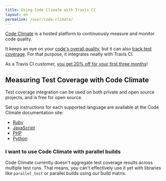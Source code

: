 ```yaml
---
title: Using Code Climate with Travis CI
layout: en
permalink: /user/code-climate/
---
```


[Code Climate](https://www.codeclimate.com) is a hosted platform to continuously
measure and monitor code quality.

It keeps an eye on your [code's overall quality](https://codeclimate.com/tour),
but it can also [track test
coverage](https://codeclimate.com/tour/test-coverage). For that purpose, it
integrates neatly with Travis CI.

As a Travis CI customer, [you get 20% off for your first three
months](https://codeclimate.com/partners/travisci)!

## Measuring Test Coverage with Code Climate

Test coverage integration can be used on both private and open source projects,
and is free for open source.

Set up instructions for each supported language are available at the Code
Climate documentation site:

- [Ruby](https://docs.codeclimate.com/v1.0/docs/travis-ci-ruby-test-coverage)
- [JavaScript](https://docs.codeclimate.com/v1.0/docs/travis-ci-javascript-test-coverage)
- [PHP](https://docs.codeclimate.com/v1.0/docs/travis-ci-php-test-coverage)
- [Python](https://docs.codeclimate.com/v1.0/docs/travis-ci-python-test-coverage)

### I want to use Code Climate with parallel builds

Code Climate currently doesn't aggregate test coverage results across multiple
test runs. That means, you can't effectively use it yet with libraries like
`parallel_test` or parallel builds using our build matrix.
